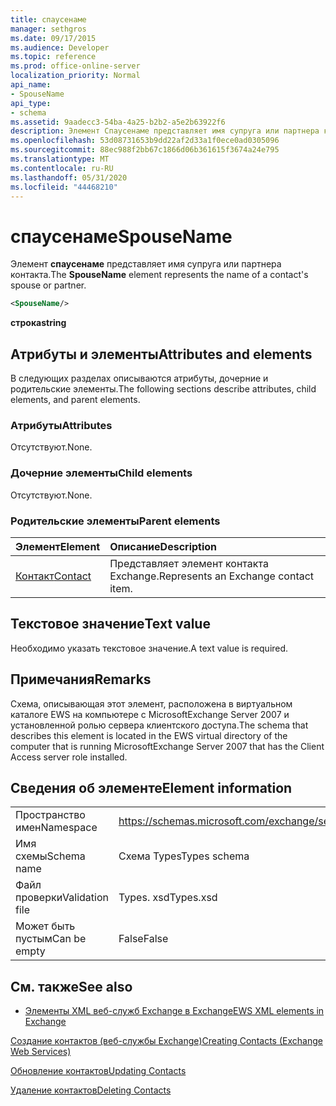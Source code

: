 ```yaml
---
title: спаусенаме
manager: sethgros
ms.date: 09/17/2015
ms.audience: Developer
ms.topic: reference
ms.prod: office-online-server
localization_priority: Normal
api_name:
- SpouseName
api_type:
- schema
ms.assetid: 9aadecc3-54ba-4a25-b2b2-a5e2b63922f6
description: Элемент Спаусенаме представляет имя супруга или партнера контакта.
ms.openlocfilehash: 53d08731653b9dd22af2d33a1f0ece0ad0305096
ms.sourcegitcommit: 88ec988f2bb67c1866d06b361615f3674a24e795
ms.translationtype: MT
ms.contentlocale: ru-RU
ms.lasthandoff: 05/31/2020
ms.locfileid: "44468210"
---
```

# <a name="spousename"></a><span data-ttu-id="568fe-103">спаусенаме</span><span class="sxs-lookup"><span data-stu-id="568fe-103">SpouseName</span></span>

<span data-ttu-id="568fe-104">Элемент **спаусенаме** представляет имя супруга или партнера контакта.</span><span class="sxs-lookup"><span data-stu-id="568fe-104">The **SpouseName** element represents the name of a contact's spouse or partner.</span></span> 
  
```xml
<SpouseName/>
```

 <span data-ttu-id="568fe-105">**строка**</span><span class="sxs-lookup"><span data-stu-id="568fe-105">**string**</span></span>
## <a name="attributes-and-elements"></a><span data-ttu-id="568fe-106">Атрибуты и элементы</span><span class="sxs-lookup"><span data-stu-id="568fe-106">Attributes and elements</span></span>

<span data-ttu-id="568fe-107">В следующих разделах описываются атрибуты, дочерние и родительские элементы.</span><span class="sxs-lookup"><span data-stu-id="568fe-107">The following sections describe attributes, child elements, and parent elements.</span></span>
  
### <a name="attributes"></a><span data-ttu-id="568fe-108">Атрибуты</span><span class="sxs-lookup"><span data-stu-id="568fe-108">Attributes</span></span>

<span data-ttu-id="568fe-109">Отсутствуют.</span><span class="sxs-lookup"><span data-stu-id="568fe-109">None.</span></span>
  
### <a name="child-elements"></a><span data-ttu-id="568fe-110">Дочерние элементы</span><span class="sxs-lookup"><span data-stu-id="568fe-110">Child elements</span></span>

<span data-ttu-id="568fe-111">Отсутствуют.</span><span class="sxs-lookup"><span data-stu-id="568fe-111">None.</span></span>
  
### <a name="parent-elements"></a><span data-ttu-id="568fe-112">Родительские элементы</span><span class="sxs-lookup"><span data-stu-id="568fe-112">Parent elements</span></span>

|<span data-ttu-id="568fe-113">**Элемент**</span><span class="sxs-lookup"><span data-stu-id="568fe-113">**Element**</span></span>|<span data-ttu-id="568fe-114">**Описание**</span><span class="sxs-lookup"><span data-stu-id="568fe-114">**Description**</span></span>|
|:-----|:-----|
|[<span data-ttu-id="568fe-115">Контакт</span><span class="sxs-lookup"><span data-stu-id="568fe-115">Contact</span></span>](contact.md) <br/> |<span data-ttu-id="568fe-116">Представляет элемент контакта Exchange.</span><span class="sxs-lookup"><span data-stu-id="568fe-116">Represents an Exchange contact item.</span></span>  <br/> |
   
## <a name="text-value"></a><span data-ttu-id="568fe-117">Текстовое значение</span><span class="sxs-lookup"><span data-stu-id="568fe-117">Text value</span></span>

<span data-ttu-id="568fe-118">Необходимо указать текстовое значение.</span><span class="sxs-lookup"><span data-stu-id="568fe-118">A text value is required.</span></span>
  
## <a name="remarks"></a><span data-ttu-id="568fe-119">Примечания</span><span class="sxs-lookup"><span data-stu-id="568fe-119">Remarks</span></span>

<span data-ttu-id="568fe-120">Схема, описывающая этот элемент, расположена в виртуальном каталоге EWS на компьютере с MicrosoftExchange Server 2007 и установленной ролью сервера клиентского доступа.</span><span class="sxs-lookup"><span data-stu-id="568fe-120">The schema that describes this element is located in the EWS virtual directory of the computer that is running MicrosoftExchange Server 2007 that has the Client Access server role installed.</span></span>
  
## <a name="element-information"></a><span data-ttu-id="568fe-121">Сведения об элементе</span><span class="sxs-lookup"><span data-stu-id="568fe-121">Element information</span></span>

|||
|:-----|:-----|
|<span data-ttu-id="568fe-122">Пространство имен</span><span class="sxs-lookup"><span data-stu-id="568fe-122">Namespace</span></span>  <br/> |https://schemas.microsoft.com/exchange/services/2006/types  <br/> |
|<span data-ttu-id="568fe-123">Имя схемы</span><span class="sxs-lookup"><span data-stu-id="568fe-123">Schema name</span></span>  <br/> |<span data-ttu-id="568fe-124">Схема Types</span><span class="sxs-lookup"><span data-stu-id="568fe-124">Types schema</span></span>  <br/> |
|<span data-ttu-id="568fe-125">Файл проверки</span><span class="sxs-lookup"><span data-stu-id="568fe-125">Validation file</span></span>  <br/> |<span data-ttu-id="568fe-126">Types. xsd</span><span class="sxs-lookup"><span data-stu-id="568fe-126">Types.xsd</span></span>  <br/> |
|<span data-ttu-id="568fe-127">Может быть пустым</span><span class="sxs-lookup"><span data-stu-id="568fe-127">Can be empty</span></span>  <br/> |<span data-ttu-id="568fe-128">False</span><span class="sxs-lookup"><span data-stu-id="568fe-128">False</span></span>  <br/> |
   
## <a name="see-also"></a><span data-ttu-id="568fe-129">См. также</span><span class="sxs-lookup"><span data-stu-id="568fe-129">See also</span></span>



- [<span data-ttu-id="568fe-130">Элементы XML веб-служб Exchange в Exchange</span><span class="sxs-lookup"><span data-stu-id="568fe-130">EWS XML elements in Exchange</span></span>](ews-xml-elements-in-exchange.md)


[<span data-ttu-id="568fe-131">Создание контактов (веб-службы Exchange)</span><span class="sxs-lookup"><span data-stu-id="568fe-131">Creating Contacts (Exchange Web Services)</span></span>](https://msdn.microsoft.com/library/4845917e-70d1-481c-bbd7-011ec6571789%28Office.15%29.aspx)
  
[<span data-ttu-id="568fe-132">Обновление контактов</span><span class="sxs-lookup"><span data-stu-id="568fe-132">Updating Contacts</span></span>](https://msdn.microsoft.com/library/9a865953-b94a-4229-b632-2dee433314be%28Office.15%29.aspx)
  
[<span data-ttu-id="568fe-133">Удаление контактов</span><span class="sxs-lookup"><span data-stu-id="568fe-133">Deleting Contacts</span></span>](https://msdn.microsoft.com/library/fcc3dc84-cd3e-455e-a1a7-ae6921c9b588%28Office.15%29.aspx)

